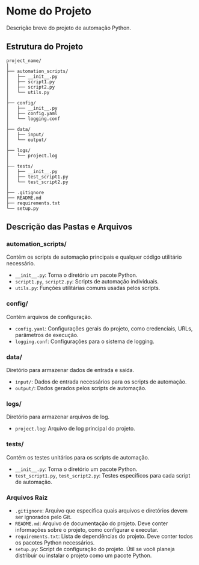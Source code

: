 
# Nome do Projeto

Descrição breve do projeto de automação Python.

## Estrutura do Projeto

```plaintext
project_name/
│
├── automation_scripts/
│   ├── __init__.py
│   ├── script1.py
│   ├── script2.py
│   └── utils.py
│
├── config/
│   ├── __init__.py
│   ├── config.yaml
│   └── logging.conf
│
├── data/
│   ├── input/
│   └── output/
│
├── logs/
│   └── project.log
│
├── tests/
│   ├── __init__.py
│   ├── test_script1.py
│   └── test_script2.py
│
├── .gitignore
├── README.md
├── requirements.txt
└── setup.py
```

## Descrição das Pastas e Arquivos

### automation_scripts/
Contém os scripts de automação principais e qualquer código utilitário necessário.
- `__init__.py`: Torna o diretório um pacote Python.
- `script1.py`, `script2.py`: Scripts de automação individuais.
- `utils.py`: Funções utilitárias comuns usadas pelos scripts.

### config/
Contém arquivos de configuração.
- `config.yaml`: Configurações gerais do projeto, como credenciais, URLs, parâmetros de execução.
- `logging.conf`: Configurações para o sistema de logging.

### data/
Diretório para armazenar dados de entrada e saída.
- `input/`: Dados de entrada necessários para os scripts de automação.
- `output/`: Dados gerados pelos scripts de automação.

### logs/
Diretório para armazenar arquivos de log.
- `project.log`: Arquivo de log principal do projeto.

### tests/
Contém os testes unitários para os scripts de automação.
- `__init__.py`: Torna o diretório um pacote Python.
- `test_script1.py`, `test_script2.py`: Testes específicos para cada script de automação.

### Arquivos Raiz
- `.gitignore`: Arquivo que especifica quais arquivos e diretórios devem ser ignorados pelo Git.
- `README.md`: Arquivo de documentação do projeto. Deve conter informações sobre o projeto, como configurar e executar.
- `requirements.txt`: Lista de dependências do projeto. Deve conter todos os pacotes Python necessários.
- `setup.py`: Script de configuração do projeto. Útil se você planeja distribuir ou instalar o projeto como um pacote Python.


